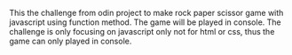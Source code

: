 This the challenge from odin project to make rock paper scissor game with javascript using function method. The game will be played in console. The challenge is only focusing on javascript only not for html or css, thus the game can only played in console.